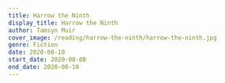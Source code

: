 ```yaml
---
title: Harrow the Ninth
display_title: Harrow the Ninth
author: Tamsyn Muir
cover_image: /reading/harrow-the-ninth/harrow-the-ninth.jpg
genre: Fiction
date: 2020-08-10
start_date: 2020-08-08
end_date: 2020-08-10
---
```

